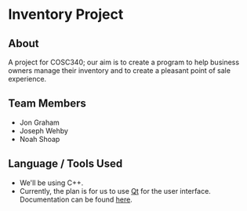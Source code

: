 # Inventory Project
## About
A project for COSC340; our aim is to create a program to help business owners manage their inventory and to create a pleasant point of sale experience.

## Team Members
- Jon Graham
- Joseph Wehby
- Noah Shoap

## Language / Tools Used
- We'll be using C++.
- Currently, the plan is for us to use [Qt](https://www.qt.io/) for the user interface.  Documentation can be found [here](https://doc.qt.io/).
